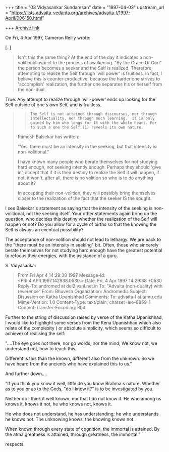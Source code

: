+++
title = "03 Vidyasankar Sundaresan"
date = "1997-04-03"
upstream_url = "https://lists.advaita-vedanta.org/archives/advaita-l/1997-April/006150.html"

+++
[Archive link](https://lists.advaita-vedanta.org/archives/advaita-l/1997-April/006150.html)

On Fri, 4 Apr 1997, Cameron Reilly wrote:

[..]

>
> Isn't this the same thing? At the end of the day it indicates a
> non-volitional aspect to the process of awakening. "By the Grace Of God"
> the person becomes a seeker and the Self is realized. Therefore attempting
> to realize the Self through 'will power' is fruitless. In fact, I believe
> this is counter-productive, because the harder one strives to 'accomplish'
> realization, the further one separates his or herself from the non-dual.
>

True. Any attempt to realize through 'will-power' ends up looking for the
Self outside of one's own Self, and is fruitless.

> >     The Self is not attained through discourses, nor through
> >     intellectuality, nor through much learning.  It is only
> >     gained by him who longs for It with the whole heart. For
> >     to such a one the Self (1) reveals its own nature.
>
> Ramesh Balsekar has written:
>
> "Yes, there must be an intensity in the seeking, but that intensity is
> non-volitional."
>
> I have known many people who berate themselves for not studying hard
> enough, not seeking intently enough. Perhaps they should 'give in', accept
> that if it is their destiny to realize the Self it will happen, if not, it
> won't, after all, there is no volition so who is to do anything about it?
>
> In accepting their non-volition, they will possibly bring themselves closer
> to the realization of the fact that the seeker IS the sought.

I see Balsekar's statement as saying that the intensity of the seeking is
non-volitional, not the seeking itself. Your other statements again bring
up the question, who decides this destiny whether the realization of the
Self will happen or not? Do you allow for a cycle of births so that the
knowing the Self is always an eventual possibility?

The acceptance of non-volition should not lead to lethargy. We are back to
the "there must be an intensity in seeking" bit. Often, those who
sincerely berate themselves for not studying hard enough have the greatest
potential to refocus their energies, with the asistance of a guru.

S. Vidyasankar

>From  Fri Apr  4 14:29:38 1997
Message-Id: <FRI.4.APR.1997.142938.0530.>
Date: Fri, 4 Apr 1997 14:29:38 +0530
Reply-To: andromed at del2.vsnl.net.in
To: "Advaita (non-duality) with reverence" <ADVAITA-L at TAMU.EDU>
From: Bhuvesh <andromed at DEL2.VSNL.NET.IN>
Organization: Andromedia
Subject: Disussion on Katha Upanishhad
Comments: To: advaita-l at tamu.edu
Mime-Version: 1.0
Content-Type: text/plain; charset=iso-8859-1
Content-Transfer-Encoding: 8bit

Further to the string of discussion raised by verse of the Katha
Upanishhad, I would like to highlight some verses from the Kena
Upanishhad which also relate of the complexity ( or absolute simplicity,
which seems so difficult to achieve)  of realising the self:

"....The eye goes not there, nor go words, nor the mind;
We know not, we understand not, how to teach this.

Different is this than the known, different also from the unknown.
So we have heard from the ancients who have explained this to us."

And further down....

"If you think you know it well, little do you know Brahma s nature.
Whether as to you or as to the Gods, "do I know it?"  is to be
investigated by you.

Neither do I think it well known, nor that I do not know it.
He who among us knows it, knows it not, he who knows not, knows it.

He who does not understand, he has understanding; he who understands he
knows not.
The unknowing knows, the knowing knows not.

When known through every state of cognition, the immortal is attained.
By the atma greatness is attained, through greatness, the immortal."

respects.

